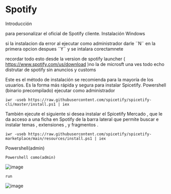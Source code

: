 # Spotify
Introducción

para personalizar el oficial de Spotify cliente.
Instalación
Windows

si la instalacion da error al ejecutar como administrador darle ¨N¨ en  la primera opcion despues ¨Y¨ y se intalara corectamnete 

recordar todo esto desde la version de spotify launcher ( https://www.spotify.com/us/download )no la de microsft una ves todo echo distrutar de spotify sin anuncios y customs


Este es el método de instalación se recomienda para la mayoría de los usuarios. Es la forma más rápida y segura para instalar Spicetify.
Powershell (binario precompilado) ejecutar como administrador

```
iwr -useb https://raw.githubusercontent.com/spicetify/spicetify-cli/master/install.ps1 | iex
```
También ejecute el siguiente si desea instalar el Spicetify Mercado , que le da acceso a una ficha en Spotify de la barra lateral que permite buscar e instalar temas , extensiones , y fragmentos .
```
iwr -useb https://raw.githubusercontent.com/spicetify/spicetify-marketplace/main/resources/install.ps1 | iex
```

Powershell(admin)

```
Powershell como(admin)
```
![image](https://github.com/N3bulaX/Spotify/assets/117851699/19883eb6-af35-4f43-bca2-154f26a44a8a)

```
run
```
![image](https://github.com/N3bulaX/Spotify/assets/117851699/7a5ef2c1-69ee-443f-aa14-97047568c8a7)

